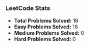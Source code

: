 
### LeetCode Stats
- **Total Problems Solved:** 16
- **Easy Problems Solved:** 16
- **Medium Problems Solved:** 0
- **Hard Problems Solved:** 0
